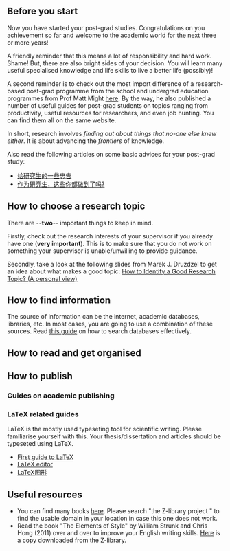 
## Before you start

Now you have started your post-grad studies. Congratulations on you achievement so far and welcome to the academic world for the next three or more years! 

A friendly reminder that this means a lot of responsibility and hard work. Shame! But, there are also bright sides of your decision. You will learn many useful specialised knowledge and life skills to live a better life (possibly)!

A second reminder is to check out the most import difference of a research-based post-grad programme from the school and undergrad education programmes from Prof Matt Might [here](https://matt.might.net/articles/phd-school-in-pictures/). By the way, he also published a number of useful guides for post-grad students on topics ranging from productivity, useful resources for researchers, and even job hunting. You can find them all on the same website.

In short, research involves *finding out about things that no-one else knew either*. It is about advancing the *frontiers* of knowledge.

Also read the following articles on some basic advices for your post-grad study:

- [给研究生的一些忠告](http://sixf.org/files/others/ModestAdvice.pdf)
- [作为研究生，这些你都做到了吗?](https://mp.weixin.qq.com/s/A-9HTiefweSP1CvJrcSirA)

## How to choose a research topic
There are --**two**-- important things to keep in mind. 

Firstly, check out the research interests of your supervisor if you already have one (**very important**). This is to make sure that you do not work on something your supervisor is unable/unwilling to provide guidance.

Secondly, take a look at the following slides from Marek J. Druzdzel to get an idea about what makes a good topic: [How to Identify a Good Research Topic? (A personal view)](https://sites.pitt.edu/~peterb/3005-001/L5.pdf)

## How to find information
The source of information can be the internet, academic databases, libraries, etc. In most cases, you are going to use a combination of these sources. Read [this guide](https://www.open.ac.uk/libraryservices/documents/advanced-search-techniques.pdf) on how to search databases effectively.

## How to read and get organised

## How to publish

### Guides on academic publishing

### LaTeX related guides
LaTeX is the mostly used typeseting tool for scientific writing. Please familiarise yourself with this. Your thesis/dissertation and articles should be typeseted using LaTeX.

- [First guide to LaTeX](https://mirrors.nic.cz/tex-archive/info/lshort/english/lshort.pdf)
- [LaTeX editor](https://github.com/lzhangup/pg-resources/files/6258028/LaTeX.Sublime.Text.pdf)
- [LaTeX图形](http://www.ctex.org/documents/latex/graphics/node2.html)

## Useful resources

- You can find many books [here](https://z-lib.org). Please search "the Z-library project " to find the usable domain in your location in case this one does not work.
- Read the book "The Elements of Style" by William Strunk and Chris Hong (2011) over and over to improve your English writing skills. [Here](https://github.com/lzhangup/pg-resources/files/6258685/The.Elements.of.Style.2011.by.William.Strunk.Chris.Hong.pdf)
 is a copy downloaded from the Z-library.
